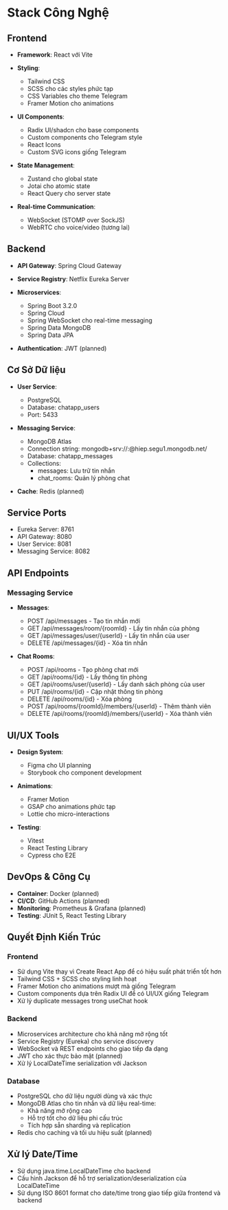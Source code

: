 # Stack Công Nghệ

## Frontend
- **Framework**: React với Vite
- **Styling**: 
  - Tailwind CSS
  - SCSS cho các styles phức tạp
  - CSS Variables cho theme Telegram
  - Framer Motion cho animations

- **UI Components**: 
  - Radix UI/shadcn cho base components
  - Custom components cho Telegram style
  - React Icons
  - Custom SVG icons giống Telegram

- **State Management**: 
  - Zustand cho global state
  - Jotai cho atomic state
  - React Query cho server state

- **Real-time Communication**: 
  - WebSocket (STOMP over SockJS)
  - WebRTC cho voice/video (tương lai)

## Backend
- **API Gateway**: Spring Cloud Gateway
- **Service Registry**: Netflix Eureka Server
- **Microservices**: 
  - Spring Boot 3.2.0
  - Spring Cloud
  - Spring WebSocket cho real-time messaging
  - Spring Data MongoDB
  - Spring Data JPA

- **Authentication**: JWT (planned)

## Cơ Sở Dữ liệu
- **User Service**: 
  - PostgreSQL
  - Database: chatapp_users
  - Port: 5433

- **Messaging Service**:
  - MongoDB Atlas
  - Connection string: mongodb+srv://<username>:<password>@hiep.segu1.mongodb.net/
  - Database: chatapp_messages
  - Collections:
    * messages: Lưu trữ tin nhắn
    * chat_rooms: Quản lý phòng chat

- **Cache**: Redis (planned)

## Service Ports
- Eureka Server: 8761
- API Gateway: 8080
- User Service: 8081
- Messaging Service: 8082

## API Endpoints
### Messaging Service
- **Messages**:
  - POST /api/messages - Tạo tin nhắn mới
  - GET /api/messages/room/{roomId} - Lấy tin nhắn của phòng
  - GET /api/messages/user/{userId} - Lấy tin nhắn của user
  - DELETE /api/messages/{id} - Xóa tin nhắn

- **Chat Rooms**:
  - POST /api/rooms - Tạo phòng chat mới
  - GET /api/rooms/{id} - Lấy thông tin phòng
  - GET /api/rooms/user/{userId} - Lấy danh sách phòng của user
  - PUT /api/rooms/{id} - Cập nhật thông tin phòng
  - DELETE /api/rooms/{id} - Xóa phòng
  - POST /api/rooms/{roomId}/members/{userId} - Thêm thành viên
  - DELETE /api/rooms/{roomId}/members/{userId} - Xóa thành viên

## UI/UX Tools
- **Design System**: 
  - Figma cho UI planning
  - Storybook cho component development

- **Animations**: 
  - Framer Motion
  - GSAP cho animations phức tạp
  - Lottie cho micro-interactions

- **Testing**: 
  - Vitest
  - React Testing Library
  - Cypress cho E2E

## DevOps & Công Cụ
- **Container**: Docker (planned)
- **CI/CD**: GitHub Actions (planned)
- **Monitoring**: Prometheus & Grafana (planned)
- **Testing**: JUnit 5, React Testing Library

## Quyết Định Kiến Trúc
### Frontend
- Sử dụng Vite thay vì Create React App để có hiệu suất phát triển tốt hơn
- Tailwind CSS + SCSS cho styling linh hoạt
- Framer Motion cho animations mượt mà giống Telegram
- Custom components dựa trên Radix UI để có UI/UX giống Telegram
- Xử lý duplicate messages trong useChat hook

### Backend
- Microservices architecture cho khả năng mở rộng tốt
- Service Registry (Eureka) cho service discovery
- WebSocket và REST endpoints cho giao tiếp đa dạng
- JWT cho xác thực bảo mật (planned)
- Xử lý LocalDateTime serialization với Jackson

### Database
- PostgreSQL cho dữ liệu người dùng và xác thực
- MongoDB Atlas cho tin nhắn và dữ liệu real-time:
  * Khả năng mở rộng cao
  * Hỗ trợ tốt cho dữ liệu phi cấu trúc
  * Tích hợp sẵn sharding và replication
- Redis cho caching và tối ưu hiệu suất (planned)

## Xử lý Date/Time
- Sử dụng java.time.LocalDateTime cho backend
- Cấu hình Jackson để hỗ trợ serialization/deserialization của LocalDateTime
- Sử dụng ISO 8601 format cho date/time trong giao tiếp giữa frontend và backend
